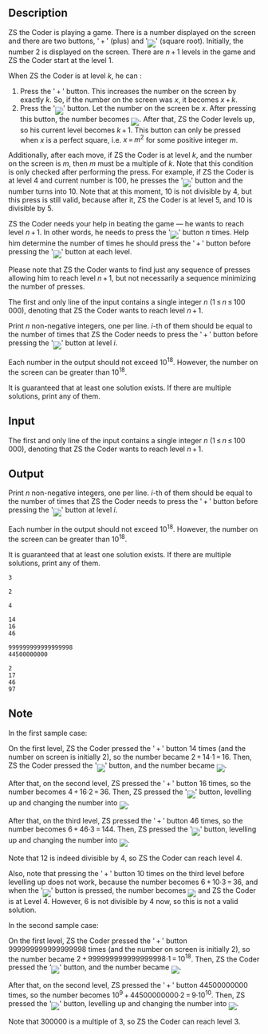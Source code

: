 ## Description

<div><p>ZS the Coder is playing a game. There is a number displayed on the screen and there are two buttons, '<span class="tex-span"> + </span>' (plus) and '<img align="middle" class="tex-formula" src="file://P40TMOJC.png" style="max-width: 100.0%;max-height: 100.0%;">' (square root). Initially, the number <span class="tex-span">2</span> is displayed on the screen. There are <span class="tex-span"><i>n</i> + 1</span> levels in the game and ZS the Coder start at the level <span class="tex-span">1</span>.</p><p>When ZS the Coder is at level <span class="tex-span"><i>k</i></span>, he can :</p><ol> <li> <span class="tex-font-style-it">Press the '<span class="tex-span"> + </span>' button</span>. This increases the number on the screen by exactly <span class="tex-span"><i>k</i></span>. So, if the number on the screen was <span class="tex-span"><i>x</i></span>, it becomes <span class="tex-span"><i>x</i> + <i>k</i></span>.</li><li> <span class="tex-font-style-it">Press the '<img align="middle" class="tex-formula" src="file://0QzSzIZk.png" style="max-width: 100.0%;max-height: 100.0%;">' button</span>. Let the number on the screen be <span class="tex-span"><i>x</i></span>. After pressing this button, the number becomes <img align="middle" class="tex-formula" src="file://QwrBmJ82.png" style="max-width: 100.0%;max-height: 100.0%;">. After that, ZS the Coder levels up, so his current level becomes <span class="tex-span"><i>k</i> + 1</span>. This button can only be pressed when <span class="tex-span"><i>x</i></span> is a <span class="tex-font-style-bf">perfect square</span>, i.e. <span class="tex-span"><i>x</i> = <i>m</i><sup class="upper-index">2</sup></span> for some positive integer <span class="tex-span"><i>m</i></span>. </li></ol><p>Additionally, after each move, if ZS the Coder is at level <span class="tex-span"><i>k</i></span>, and the number on the screen is <span class="tex-span"><i>m</i></span>, then <span class="tex-font-style-bf"><span class="tex-span"><i>m</i></span> must be a multiple of <span class="tex-span"><i>k</i></span></span>. Note that this condition is only checked after performing the press. For example, if ZS the Coder is at level <span class="tex-span">4</span> and current number is <span class="tex-span">100</span>, he presses the '<img align="middle" class="tex-formula" src="file://UnRwwsFU.png" style="max-width: 100.0%;max-height: 100.0%;">' button and the number turns into <span class="tex-span">10</span>. Note that at this moment, <span class="tex-span">10</span> is not divisible by <span class="tex-span">4</span>, but this press is still valid, because after it, ZS the Coder is at level <span class="tex-span">5</span>, and <span class="tex-span">10</span> is divisible by <span class="tex-span">5</span>.</p><p>ZS the Coder needs your help in beating the game&nbsp;— he wants to reach level <span class="tex-span"><i>n</i> + 1</span>. In other words, he needs to press the '<img align="middle" class="tex-formula" src="file://iV06CthQ.png" style="max-width: 100.0%;max-height: 100.0%;">' button <span class="tex-span"><i>n</i></span> times. Help him determine the number of times he should press the '<span class="tex-span"> + </span>' button before pressing the '<img align="middle" class="tex-formula" src="file://SBYHoTWv.png" style="max-width: 100.0%;max-height: 100.0%;">' button at each level. </p><p>Please note that ZS the Coder wants to find just any sequence of presses allowing him to reach level <span class="tex-span"><i>n</i> + 1</span>, but not necessarily a sequence minimizing the number of presses.</p></div><div class="input-specification"><p>The first and only line of the input contains a single integer <span class="tex-span"><i>n</i></span> (<span class="tex-span">1 ≤ <i>n</i> ≤ 100 000</span>), denoting that ZS the Coder wants to reach level <span class="tex-span"><i>n</i> + 1</span>.</p></div><div class="output-specification"><p>Print <span class="tex-span"><i>n</i></span> non-negative integers, one per line. <span class="tex-span"><i>i</i></span>-th of them should be equal to the number of times that ZS the Coder needs to press the '<span class="tex-span"> + </span>' button before pressing the '<img align="middle" class="tex-formula" src="file://rMU1OGi6.png" style="max-width: 100.0%;max-height: 100.0%;">' button at level <span class="tex-span"><i>i</i></span>. </p><p>Each number in the output should not exceed <span class="tex-span">10<sup class="upper-index">18</sup></span>. However, the number on the screen <span class="tex-font-style-bf">can be greater</span> than <span class="tex-span">10<sup class="upper-index">18</sup></span>.</p><p>It is guaranteed that at least one solution exists. If there are multiple solutions, print any of them.</p></div>

## Input

<p>The first and only line of the input contains a single integer <span class="tex-span"><i>n</i></span> (<span class="tex-span">1 ≤ <i>n</i> ≤ 100 000</span>), denoting that ZS the Coder wants to reach level <span class="tex-span"><i>n</i> + 1</span>.</p>

## Output

<p>Print <span class="tex-span"><i>n</i></span> non-negative integers, one per line. <span class="tex-span"><i>i</i></span>-th of them should be equal to the number of times that ZS the Coder needs to press the '<span class="tex-span"> + </span>' button before pressing the '<img align="middle" class="tex-formula" src="file://rMU1OGi6.png" style="max-width: 100.0%;max-height: 100.0%;">' button at level <span class="tex-span"><i>i</i></span>. </p><p>Each number in the output should not exceed <span class="tex-span">10<sup class="upper-index">18</sup></span>. However, the number on the screen <span class="tex-font-style-bf">can be greater</span> than <span class="tex-span">10<sup class="upper-index">18</sup></span>.</p><p>It is guaranteed that at least one solution exists. If there are multiple solutions, print any of them.</p>





```input1
3

```




```input2
2

```




```input3
4

```




```output1
14
16
46

```




```output2
999999999999999998
44500000000

```




```output3
2
17
46
97

```



## Note

<p>In the first sample case:</p><p>On the first level, ZS the Coder pressed the '<span class="tex-span"> + </span>' button <span class="tex-span">14</span> times (and the number on screen is initially <span class="tex-span">2</span>), so the number became <span class="tex-span">2 + 14·1 = 16</span>. Then, ZS the Coder pressed the '<img align="middle" class="tex-formula" src="file://TFA93vqm.png" style="max-width: 100.0%;max-height: 100.0%;">' button, and the number became <img align="middle" class="tex-formula" src="file://UIyaiNsu.png" style="max-width: 100.0%;max-height: 100.0%;">. </p><p>After that, on the second level, ZS pressed the '<span class="tex-span"> + </span>' button <span class="tex-span">16</span> times, so the number becomes <span class="tex-span">4 + 16·2 = 36</span>. Then, ZS pressed the '<img align="middle" class="tex-formula" src="file://WoNA7Ph9.png" style="max-width: 100.0%;max-height: 100.0%;">' button, levelling up and changing the number into <img align="middle" class="tex-formula" src="file://WFM9fHbd.png" style="max-width: 100.0%;max-height: 100.0%;">.</p><p>After that, on the third level, ZS pressed the '<span class="tex-span"> + </span>' button <span class="tex-span">46</span> times, so the number becomes <span class="tex-span">6 + 46·3 = 144</span>. Then, ZS pressed the '<img align="middle" class="tex-formula" src="file://nVZo2fYZ.png" style="max-width: 100.0%;max-height: 100.0%;">' button, levelling up and changing the number into <img align="middle" class="tex-formula" src="file://h3vJyfcm.png" style="max-width: 100.0%;max-height: 100.0%;">. </p><p>Note that <span class="tex-span">12</span> is indeed divisible by <span class="tex-span">4</span>, so ZS the Coder can reach level <span class="tex-span">4</span>.</p><p>Also, note that pressing the '<span class="tex-span"> + </span>' button <span class="tex-span">10</span> times on the third level before levelling up does not work, because the number becomes <span class="tex-span">6 + 10·3 = 36</span>, and when the '<img align="middle" class="tex-formula" src="file://3CyBGURA.png" style="max-width: 100.0%;max-height: 100.0%;">' button is pressed, the number becomes <img align="middle" class="tex-formula" src="file://YeJYcoHn.png" style="max-width: 100.0%;max-height: 100.0%;"> and ZS the Coder is at Level <span class="tex-span">4</span>. However, <span class="tex-span">6</span> is not divisible by <span class="tex-span">4</span> now, so this is <span class="tex-font-style-bf">not a valid solution.</span></p><p>In the second sample case:</p><p>On the first level, ZS the Coder pressed the '<span class="tex-span"> + </span>' button <span class="tex-span">999999999999999998</span> times (and the number on screen is initially <span class="tex-span">2</span>), so the number became <span class="tex-span">2 + 999999999999999998·1 = 10<sup class="upper-index">18</sup></span>. Then, ZS the Coder pressed the '<img align="middle" class="tex-formula" src="file://FF4DtW1e.png" style="max-width: 100.0%;max-height: 100.0%;">' button, and the number became <img align="middle" class="tex-formula" src="file://C0s0epHu.png" style="max-width: 100.0%;max-height: 100.0%;">. </p><p>After that, on the second level, ZS pressed the '<span class="tex-span"> + </span>' button <span class="tex-span">44500000000</span> times, so the number becomes <span class="tex-span">10<sup class="upper-index">9</sup> + 44500000000·2 = 9·10<sup class="upper-index">10</sup></span>. Then, ZS pressed the '<img align="middle" class="tex-formula" src="file://rf4UbQYt.png" style="max-width: 100.0%;max-height: 100.0%;">' button, levelling up and changing the number into <img align="middle" class="tex-formula" src="file://DhHBA3oH.png" style="max-width: 100.0%;max-height: 100.0%;">. </p><p>Note that <span class="tex-span">300000</span> is a multiple of <span class="tex-span">3</span>, so ZS the Coder can reach level <span class="tex-span">3</span>.</p>
